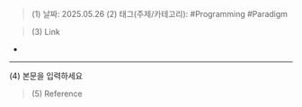 >(1) 날짜: 2025.05.26
>(2) 태그(주제/카테고리): #Programming #Paradigm

>(3) Link
- 
---

(4) 본문을 입력하세요

>(5) Reference

